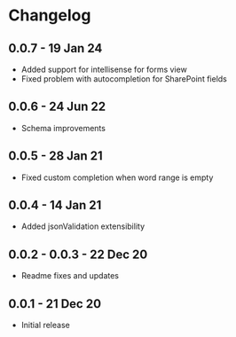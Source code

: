 # Changelog

## 0.0.7 - 19 Jan 24

- Added support for intellisense for forms view
- Fixed problem with autocompletion for SharePoint fields

## 0.0.6 - 24 Jun 22

- Schema improvements

## 0.0.5 - 28 Jan 21

- Fixed custom completion when word range is empty

## 0.0.4 - 14 Jan 21

- Added jsonValidation extensibility

## 0.0.2 - 0.0.3 - 22 Dec 20

- Readme fixes and updates

## 0.0.1 - 21 Dec 20

- Initial release

